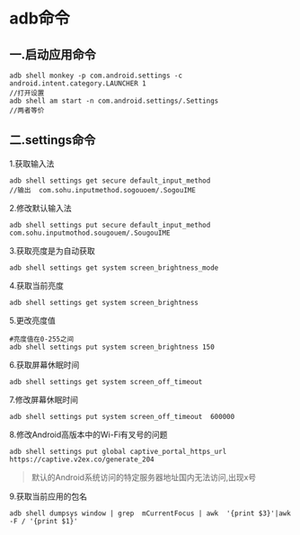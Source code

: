# adb命令

##  一.启动应用命令

```shell
adb shell monkey -p com.android.settings -c android.intent.category.LAUNCHER 1
//打开设置
adb shell am start -n com.android.settings/.Settings
//两者等价
```

## 二.settings命令

1.获取输入法

```shell
adb shell settings get secure default_input_method
//输出  com.sohu.inputmethod.sogouoem/.SogouIME  
```

2.修改默认输入法

```shell
adb shell settings put secure default_input_method    com.sohu.inputmothod.sougouem/.SougouIME
```

3.获取亮度是为自动获取

```shell
adb shell settings get system screen_brightness_mode
```

4.获取当前亮度

```shell
adb shell settings get system screen_brightness
```

5.更改亮度值

```shell
#亮度值在0-255之间
adb shell settings put system screen_brightness 150
```

6.获取屏幕休眠时间

```shell
adb shell settings get system screen_off_timeout
```

7.修改屏幕休眠时间

```shell
adb shell settings put system screen_off_timeout  600000
```

8.修改Android高版本中的Wi-Fi有叉号的问题

```shell
adb shell settings put global captive_portal_https_url https://captive.v2ex.co/generate_204
```

> 默认的Android系统访问的特定服务器地址国内无法访问,出现x号

9.获取当前应用的包名

```shell
adb shell dumpsys window | grep  mCurrentFocus | awk  '{print $3}'|awk -F / '{print $1}'
```

